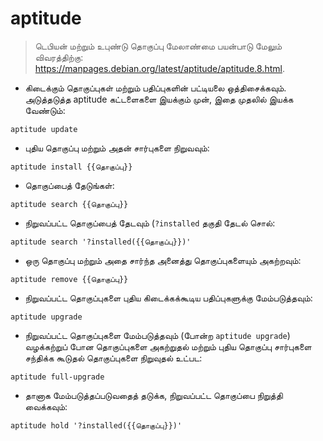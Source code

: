 # aptitude

> டெபியன் மற்றும் உபுண்டு தொகுப்பு மேலாண்மை பயன்பாடு
> மேலும் விவரத்திற்கு: <https://manpages.debian.org/latest/aptitude/aptitude.8.html>.

- கிடைக்கும் தொகுப்புகள் மற்றும் பதிப்புகளின் பட்டியலை ஒத்திசைக்கவும். அடுத்தடுத்த aptitude கட்டளைகளை இயக்கும் முன், இதை முதலில் இயக்க வேண்டும்:

`aptitude update`

- புதிய தொகுப்பு மற்றும் அதன் சார்புகளை நிறுவவும்:

`aptitude install {{தொகுப்பு}}`

- தொகுப்பைத் தேடுங்கள்:

`aptitude search {{தொகுப்பு}}`

- நிறுவப்பட்ட தொகுப்பைத் தேடவும் (`?installed` தகுதி தேடல் சொல்:

`aptitude search '?installed({{தொகுப்பு}})'`

- ஒரு தொகுப்பு மற்றும் அதை சார்ந்த அனைத்து தொகுப்புகளையும் அகற்றவும்:

`aptitude remove {{தொகுப்பு}}`

- நிறுவப்பட்ட தொகுப்புகளை புதிய கிடைக்கக்கூடிய பதிப்புகளுக்கு மேம்படுத்தவும்:

`aptitude upgrade`

- நிறுவப்பட்ட தொகுப்புகளை மேம்படுத்தவும் (போன்ற `aptitude upgrade`) வழக்கற்றுப் போன தொகுப்புகளை அகற்றுதல் மற்றும் புதிய தொகுப்பு சார்புகளை சந்திக்க கூடுதல் தொகுப்புகளை நிறுவுதல் உட்பட:

`aptitude full-upgrade`

- தானாக மேம்படுத்தப்படுவதைத் தடுக்க, நிறுவப்பட்ட தொகுப்பை நிறுத்தி வைக்கவும்:

`aptitude hold '?installed({{தொகுப்பு}})'`
